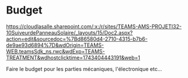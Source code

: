<h1>Budget</h1>

https://cloudlasalle.sharepoint.com/:x:/r/sites/TEAMS-AMS-PROJETI32-10SuiveurdePanneauSolaire/_layouts/15/Doc2.aspx?action=edit&sourcedoc=%7Bd86580d4-2710-4315-b7b6-de9ae93d6894%7D&wdOrigin=TEAMS-WEB.teamsSdk_ns.rwc&wdExp=TEAMS-TREATMENT&wdhostclicktime=1743404443191&web=1

Faire le budget pour les parties mécaniques, l'électronique etc...
